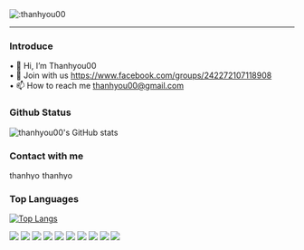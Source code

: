 

<img align="center" src="https://count.getloli.com/get/@:thanhyou00" alt=":thanhyou00" />
<hr>

### Introduce <br>

• 👋 Hi, I’m Thanhyou00  <br>
• 📕 Join with us https://www.facebook.com/groups/242272107118908 <br>
• 📫 How to reach me thanhyou00@gmail.com



### Github Status
![thanhyou00's GitHub stats](https://github-readme-stats.vercel.app/api?username=thanhyou00&show_icons=true&theme=radical)


### Contact with me

[<img align="left" background-color="red"  alt="thanhyou00 | YouTube" width="55px" height="16px" src="https://img.shields.io/badge/-YouTube-FF0000?logo=YouTube&logoColor=fff" />][youtube] 
[<img align="left" alt="thanhyou00 | Twitter" width="55px" height="16px" src="https://img.shields.io/badge/-Twitter-1DA1F2?logo=Twitter&logoColor=fff" />][twitter]
<br>
### Top Languages

[![Top Langs](https://github-readme-stats.vercel.app/api/top-langs/?username=thanhyou00&layout=compact)](https://github.com/anuraghazra/github-readme-stats) 
<p >
<img src="https://img.shields.io/badge/-VS Code-007ACC?logo=VisualStudioCode&logoColor=fff" />  
<img src="https://img.shields.io/badge/-Netbeans-1B6AC6?logo=apachenetbeanside&logoColor=fff" />  
<img src="https://img.shields.io/badge/-CSS-157286?logo=css3&logoColor=fff" />
<img src="https://img.shields.io/badge/-HTML-e34F26?logo=html5&logoColor=fff" />
<img src="https://img.shields.io/badge/-Javascript-f7DF1E?logo=javascript&logoColor=fff" />
<img src="https://img.shields.io/badge/-Java-007396?logo=java&logoColor=fff" />
<img src="https://img.shields.io/badge/-Microsoft SQL Server-CC2927?logo=MicrosoftSQLServer&logoColor=fff" />
<img src="https://img.shields.io/badge/-React Native-22a6b3?logo=react&logoColor=fff" /> 
<img src="https://img.shields.io/badge/-C++-00599C?logo=cplusplus&logoColor=fff" />  
<img src="https://img.shields.io/badge/-Angular-DD0031?logo=angular&logoColor=fff" />       
</p>

[youtube]: https://www.youtube.com/channel/UCJrZG7d10z_Xv2fPanjOvzA
[instagram]: https://www.instagram.com/thanhyou00
[twitter]: https://twitter.com/thanhyou0011
